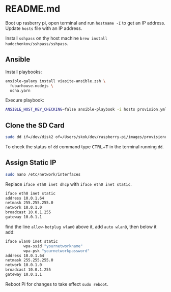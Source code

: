 # README.md

Boot up rasberry pi, open terminal and run `hostname -I`
to get an IP address. Update `hosts` file with an IP address.

Install `sshpass` on thу host machine `brew install hudochenkov/sshpass/sshpass`.

## Ansible

Install playbooks:

```sh
ansible-galaxy install viasite-ansible.zsh \
  fubarhouse.nodejs \
  ocha.yarn
```

Execure playbook:

```sh
ANSIBLE_HOST_KEY_CHECKING=false ansible-playbook -i hosts provision.yml
```

## Clone the SD Card

```sh
sudo dd if=/dev/disk2 of=/Users/skok/dev/raspberry-pi/images/provisioned-pi.img
```

To check the status of `dd` command type <kbd>CTRL</kbd>+<kbd>T</kbd> in the terminal running `dd`.

## Assign Static IP

```sh
sudo nano /etc/network/interfaces
```

Replace `iface eth0 inet dhcp` with `iface eth0 inet static`.

```sh
iface eth0 inet static
address 10.0.1.64
netmask 255.255.255.0
network 10.0.1.0
broadcast 10.0.1.255
gateway 10.0.1.1
```

find the line `allow-hotplug wlan0` above it, add `auto wlan0`, then below it add:

```sh
iface wlan0 inet static
        wpa-ssid "yournetworkname"
        wpa-psk "yournetworkpassword"
address 10.0.1.64
netmask 255.255.255.0
network 10.0.1.0
broadcast 10.0.1.255
gateway 10.0.1.1
```

Reboot Pi for changes to take effect `sudo reboot`.